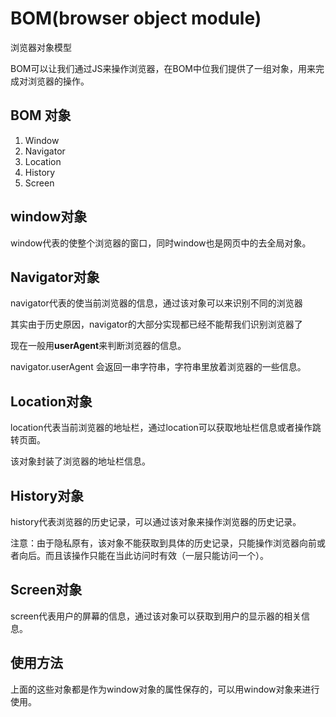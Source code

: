 # BOM(browser object module)

浏览器对象模型

BOM可以让我们通过JS来操作浏览器，在BOM中位我们提供了一组对象，用来完成对浏览器的操作。

## BOM 对象

1. Window
2. Navigator
3. Location
4. History
5. Screen

## window对象

window代表的使整个浏览器的窗口，同时window也是网页中的去全局对象。

## Navigator对象

navigator代表的使当前浏览器的信息，通过该对象可以来识别不同的浏览器

其实由于历史原因，navigator的大部分实现都已经不能帮我们识别浏览器了

现在一般用**userAgent**来判断浏览器的信息。

navigator.userAgent 会返回一串字符串，字符串里放着浏览器的一些信息。

## Location对象

location代表当前浏览器的地址栏，通过location可以获取地址栏信息或者操作跳转页面。

该对象封装了浏览器的地址栏信息。

## History对象

history代表浏览器的历史记录，可以通过该对象来操作浏览器的历史记录。

注意：由于隐私原有，该对象不能获取到具体的历史记录，只能操作浏览器向前或者向后。而且该操作只能在当此访问时有效（一层只能访问一个）。

## Screen对象

screen代表用户的屏幕的信息，通过该对象可以获取到用户的显示器的相关信息。



## 使用方法

上面的这些对象都是作为window对象的属性保存的，可以用window对象来进行使用。


